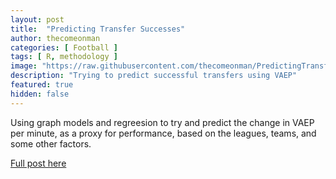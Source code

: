 ```yaml
---
layout: post
title:  "Predicting Transfer Successes"
author: thecomeonman
categories: [ Football ]
tags: [ R, methodology ]
image: "https://raw.githubusercontent.com/thecomeonman/PredictingTransferSuccesses/master/README_files/figure-markdown_strict/graph_viz_4513451345-1.png"
description: "Trying to predict successful transfers using VAEP"
featured: true
hidden: false
---
```


Using graph models and regreesion to try and predict the change in VAEP per minute, as a proxy for performance, based on the leagues, teams, and some other factors.

[Full post here](https://thecomeonman.github.io/IntentVsOutcome/)